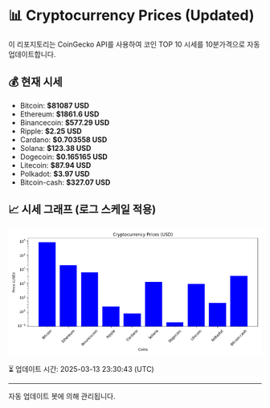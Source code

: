 
# 📊 Cryptocurrency Prices (Updated)

이 리포지토리는 CoinGecko API를 사용하여 코인 TOP 10 시세를 10분가격으로 자동 업데이트합니다.

## 💰 현재 시세
- Bitcoin: **$81087 USD**
- Ethereum: **$1861.6 USD**
- Binancecoin: **$577.29 USD**
- Ripple: **$2.25 USD**
- Cardano: **$0.703558 USD**
- Solana: **$123.38 USD**
- Dogecoin: **$0.165165 USD**
- Litecoin: **$87.94 USD**
- Polkadot: **$3.97 USD**
- Bitcoin-cash: **$327.07 USD**

## 📈 시세 그래프 (로그 스케일 적용)
![Crypto Prices](crypto_prices.png)

⏳ 업데이트 시간: 2025-03-13 23:30:43 (UTC)

---
자동 업데이트 봇에 의해 관리됩니다.
